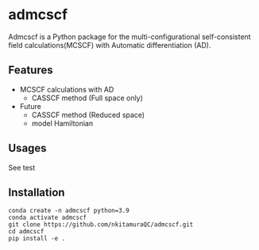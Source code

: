 # admcscf
Admcscf is a Python package for the multi-configurational self-consistent field calculations(MCSCF) with Automatic differentiation (AD).

## Features
- MCSCF calculations with AD
  - CASSCF method (Full space only)
- Future
  - CASSCF method (Reduced space)
  - model Hamiltonian

## Usages
See test

## Installation

```shell
conda create -n admcscf python=3.9
conda activate admcscf
git clone https://github.com/nkitamuraQC/admcscf.git
cd admcscf
pip install -e .
```
